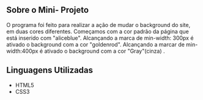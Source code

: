 
## Sobre o Mini- Projeto

O programa foi feito para realizar a ação de
mudar o background do site, em duas cores diferentes. Começamos com a cor padrão da página que está inserido com "aliceblue". Alcançando a marca de min-width: 300px é ativado o background com a cor "goldenrod". Alcançando a marcar de min-width:400px é ativado o background com a cor "Gray"(cinza) .
## Linguagens Utilizadas

- HTML5
- CSS3